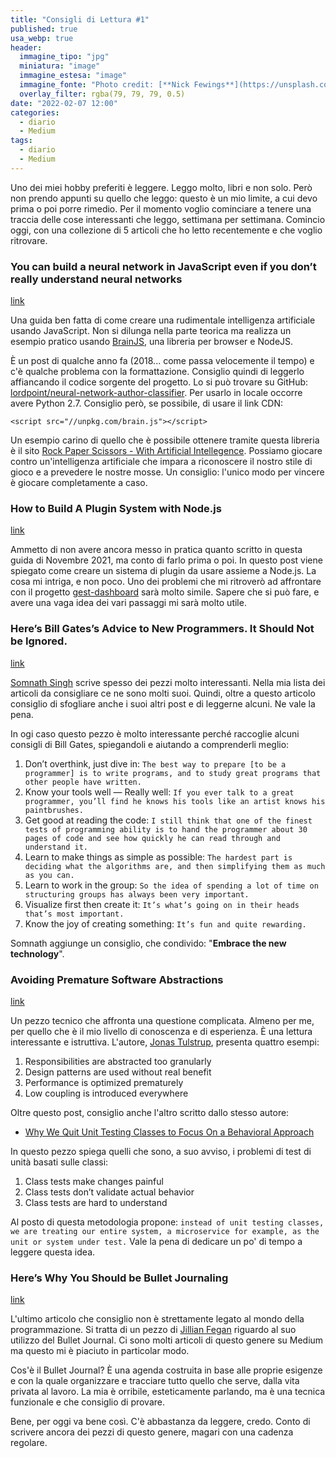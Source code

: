 ```yaml
---
title: "Consigli di Lettura #1"
published: true
usa_webp: true
header:
  immagine_tipo: "jpg"
  miniatura: "image"
  immagine_estesa: "image"
  immagine_fonte: "Photo credit: [**Nick Fewings**](https://unsplash.com/@jannerboy62)"
  overlay_filter: rgba(79, 79, 79, 0.5)
date: "2022-02-07 12:00"
categories:
  - diario
  - Medium
tags:
  - diario
  - Medium
---
```


Uno dei miei hobby preferiti è leggere. Leggo molto, libri e non solo. Però non prendo appunti su quello che leggo: questo è un mio limite, a cui devo prima o poi porre rimedio. Per il momento voglio cominciare a tenere una traccia delle cose interessanti che leggo, settimana per settimana. Comincio oggi, con una collezione di 5 articoli che ho letto recentemente e che voglio ritrovare.

### You can build a neural network in JavaScript even if you don’t really understand neural networks

[link](https://itnext.io/you-can-build-a-neural-network-in-javascript-even-if-you-dont-really-understand-neural-networks-e63e12713a3)

Una guida ben fatta di come creare una rudimentale intelligenza artificiale usando JavaScript. Non si dilunga nella parte teorica ma realizza un esempio pratico usando [BrainJS](https://brain.js.org/#/), una libreria per browser e NodeJS.

È un post di qualche anno fa (2018... come passa velocemente il tempo) e c'è qualche problema con la formattazione. Consiglio quindi di leggerlo affiancando il codice sorgente del progetto. Lo si può trovare su GitHub: [lordpoint/neural-network-author-classifier](https://github.com/lordpoint/neural-network-author-classifier). Per usarlo in locale occorre avere Python 2.7. Consiglio però, se possibile, di usare il link CDN:

```
<script src="//unpkg.com/brain.js"></script>
```

Un esempio carino di quello che è possibile ottenere tramite questa libreria è il sito [Rock Paper Scissors - With Artificial Intellegence](https://rockpaperscissors-ai.vercel.app/). Possiamo giocare contro un'intelligenza artificiale che impara a riconoscere il nostro stile di gioco e a prevedere le nostre mosse. Un consiglio: l'unico modo per vincere è giocare completamente a caso.

### How to Build A Plugin System with Node.js

[link](https://javascript.plainenglish.io/how-to-build-a-plugin-system-with-node-js-68c097eb3a2e)

Ammetto di non avere ancora messo in pratica quanto scritto in questa guida di Novembre 2021, ma conto di farlo prima o poi. In questo post viene spiegato come creare un sistema di plugin da usare assieme a Node.js. La cosa mi intriga, e non poco. Uno dei problemi che mi ritroverò ad affrontare con il progetto [gest-dashboard](https://javascript.plainenglish.io/the-journey-of-a-programmer-january-2022-65b46994dfa1) sarà molto simile. Sapere che si può fare, e avere una vaga idea dei vari passaggi mi sarà molto utile.

### Here’s Bill Gates’s Advice to New Programmers. It Should Not be Ignored.

[link](https://javascript.plainenglish.io/heres-bill-gates-s-advice-to-new-programmers-it-should-not-be-ignored-33e31378f0ae)

[Somnath Singh](https://polymathsomnath.medium.com/) scrive spesso dei pezzi molto interessanti. Nella mia lista dei articoli da consigliare ce ne sono molti suoi. Quindi, oltre a questo articolo consiglio di sfogliare anche i suoi altri post e di leggerne alcuni. Ne vale la pena.

In ogi caso questo pezzo è molto interessante perché raccoglie alcuni consigli di Bill Gates, spiegandoli e aiutando a comprenderli meglio:

1. Don’t overthink, just dive in: `The best way to prepare [to be a programmer] is to write programs, and to study great programs that other people have written.`
2. Know your tools well — Really well: `If you ever talk to a great programmer, you’ll find he knows his tools like an artist knows his paintbrushes.`
3. Get good at reading the code: `I still think that one of the finest tests of programming ability is to hand the programmer about 30 pages of code and see how quickly he can read through and understand it.`
4. Learn to make things as simple as possible: `The hardest part is deciding what the algorithms are, and then simplifying them as much as you can.`
5. Learn to work in the group: `So the idea of spending a lot of time on structuring groups has always been very important.`
6. Visualize first then create it: `It’s what’s going on in their heads that’s most important.`
7. Know the joy of creating something: `It’s fun and quite rewarding.`

Somnath aggiunge un consiglio, che condivido: "**Embrace the new technology**".

### Avoiding Premature Software Abstractions

[link](https://betterprogramming.pub/avoiding-premature-software-abstractions-8ba2e990930a)

Un pezzo tecnico che affronta una questione complicata. Almeno per me, per quello che è il mio livello di conoscenza e di esperienza. È una lettura interessante e istruttiva. L'autore, [Jonas Tulstrup](https://jonastulstrup.medium.com/), presenta quattro esempi:

1. Responsibilities are abstracted too granularly
2. Design patterns are used without real benefit
3. Performance is optimized prematurely
4. Low coupling is introduced everywhere

Oltre questo post, consiglio anche l'altro scritto dallo stesso autore:

- [Why We Quit Unit Testing Classes to Focus On a Behavioral Approach](https://betterprogramming.pub/quit-unit-testing-classes-and-use-a-behavior-oriented-approach-306a667f9a31)

In questo pezzo spiega quelli che sono, a suo avviso, i problemi di test di unità basati sulle classi:

1. Class tests make changes painful
2. Class tests don’t validate actual behavior
3. Class tests are hard to understand

Al posto di questa metodologia propone: `instead of unit testing classes, we are treating our entire system, a microservice for example, as the unit or system under test.` Vale la pena di dedicare un po' di tempo a leggere questa idea.

### Here’s Why You Should be Bullet Journaling

[link](https://medium.com/swlh/heres-why-you-should-be-bullet-journaling-253537e60440)

L'ultimo articolo che consiglio non è strettamente legato al mondo della programmazione. Si tratta di un pezzo di [Jillian Fegan](https://medium.com/@jillianfegan) riguardo al suo utilizzo del Bullet Journal. Ci sono molti articoli di questo genere su Medium ma questo mi è piaciuto in particolar modo.

Cos'è il Bullet Journal? È una agenda costruita in base alle proprie esigenze e con la quale organizzare e tracciare tutto quello che serve, dalla vita privata al lavoro. La mia è orribile, esteticamente parlando, ma è una tecnica funzionale e che consiglio di provare.

Bene, per oggi va bene così. C'è abbastanza da leggere, credo. Conto di scrivere ancora dei pezzi di questo genere, magari con una cadenza regolare.
